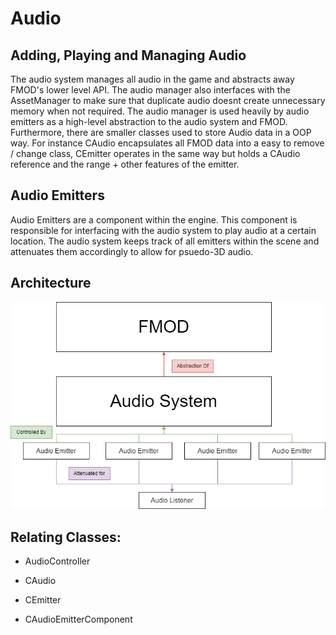 # Audio

## Adding, Playing and Managing Audio

The audio system manages all audio in the game and abstracts away FMOD's lower level API. The audio manager also interfaces with the AssetManager to make sure that duplicate audio doesnt create unnecessary memory when not required. The audio manager is used heavily by audio emitters as a high-level abstraction to the audio system and FMOD. Furthermore, there are smaller classes used to store Audio data in a OOP way. For instance CAudio encapsulates all FMOD data into a easy to remove / change class, CEmitter operates in the same way but holds a CAudio reference and the range + other features of the emitter.

## Audio Emitters

Audio Emitters are a component within the engine. This component is responsible for interfacing with the audio system to play audio at a certain location. The audio system keeps track of all emitters within the scene and attenuates them accordingly to allow for psuedo-3D audio.

## Architecture

![The General Architecture](/Doxygen/Images/AudioSystemDiagram.png)

## Relating Classes:

-   AudioController
-   CAudio
-   CEmitter

-   CAudioEmitterComponent